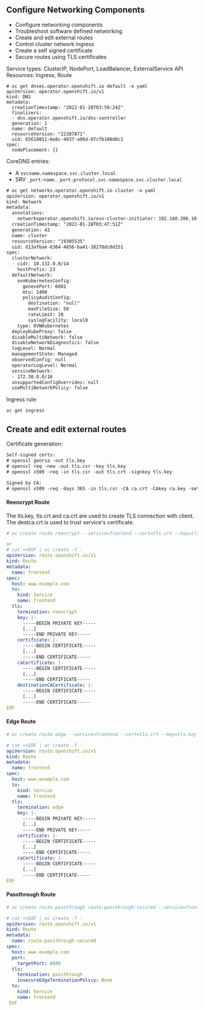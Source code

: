 ## Configure Networking Components ###
- Configure networking components
- Troubleshoot software defined networking
- Create and edit external routes
- Control cluster network ingress
- Create a self signed certificate
- Secure routes using TLS certificates


Service types: ClusterIP, NodePort, LoadBalancer, ExternalService
API Resources: Ingress, Route

```
# oc get dnses.operator.openshift.io default -o yaml
apiVersion: operator.openshift.io/v1
kind: DNS
metadata:
  creationTimestamp: "2022-01-28T03:50:24Z"
  finalizers:
  - dns.operator.openshift.io/dns-controller
  generation: 1
  name: default
  resourceVersion: "22387871"
  uid: 65618011-6e8c-4037-a96d-07cfb108d0c1
spec:
  nodePlacement: {}

```
CoreDNS entries:
- A `svcname.namespace.svc.cluster.local`
- SRV `_port-name._port-protocol.svc.namespace.svc.cluster.local`

```diff
# oc get networks.operator.openshift.io cluster -o yaml
apiVersion: operator.openshift.io/v1
kind: Network
metadata:
  annotations:
    networkoperator.openshift.io/ovn-cluster-initiator: 192.168.206.10
  creationTimestamp: "2022-01-28T03:47:51Z"
  generation: 43
  name: cluster
  resourceVersion: "19305535"
  uid: d13afbae-6364-4856-ba41-38278dc0d151
spec:
  clusterNetwork:
  - cidr: 10.132.0.0/14
    hostPrefix: 23
  defaultNetwork:
    ovnKubernetesConfig:
      genevePort: 6081
      mtu: 1400
      policyAuditConfig:
        destination: "null"
        maxFileSize: 50
        rateLimit: 20
        syslogFacility: local0
    type: OVNKubernetes
  deployKubeProxy: false
  disableMultiNetwork: false
  disableNetworkDiagnostics: false
  logLevel: Normal
  managementState: Managed
  observedConfig: null
  operatorLogLevel: Normal
  serviceNetwork:
  - 172.30.0.0/16
  unsupportedConfigOverrides: null
  useMultiNetworkPolicy: false

```

Ingress rule:
```
oc get ingress
```

## Create and edit external routes

Certificate generation:
```diff
Self-signed certs:
# openssl genrsa -out tls.key
# openssl req -new -out tls.csr -key tls.key
# openssl x509 -req -in tls.csr -out tls.crt -signkey tls.key

Signed by CA:
# openssl x509 -req -days 365 -in tls.csr -CA ca.crt -CAkey ca.key -set_serial 01 -out tls.crt
```

#### Reencrypt Route
The tls.key, tls.crt and ca.crt are used to create TLS connection with client. The destca.crt is used to trust service's certificate.

```yaml
# oc create route reencrypt --service=frontend --cert=tls.crt --key=tls.key --dest-ca-cert=destca.crt --ca-cert=ca.crt --hostname=www.example.com

or
# cat <<EOF | oc create -f -
apiVersion: route.openshift.io/v1
kind: Route
metadata:
  name: frontend
spec:
  host: www.example.com
  to:
    kind: Service
    name: frontend
  tls:
    termination: reencrypt
    key: |-
      -----BEGIN PRIVATE KEY-----
      [...]
      -----END PRIVATE KEY-----
    certificate: |-
      -----BEGIN CERTIFICATE-----
      [...]
      -----END CERTIFICATE-----
    caCertificate: |-
      -----BEGIN CERTIFICATE-----
      [...]
      -----END CERTIFICATE-----
    destinationCACertificate: |-
      -----BEGIN CERTIFICATE-----
      [...]
      -----END CERTIFICATE-----
EOF
```

#### Edge Route
```yaml
# oc create route edge --service=frontend --cert=tls.crt --key=tls.key --ca-cert=ca.crt --hostname=www.example.com

# cat <<EOF | oc create -f -
apiVersion: route.openshift.io/v1
kind: Route
metadata:
  name: frontend
spec:
  host: www.example.com
  to:
    kind: Service
    name: frontend
  tls:
    termination: edge
    key: |-
      -----BEGIN PRIVATE KEY-----
      [...]
      -----END PRIVATE KEY-----
    certificate: |-
      -----BEGIN CERTIFICATE-----
      [...]
      -----END CERTIFICATE-----
    caCertificate: |-
      -----BEGIN CERTIFICATE-----
      [...]
      -----END CERTIFICATE-----
EOF
```

#### Passthrough Route
```yaml
# oc create route passthrough route-passthrough-secured --service=frontend --port=8080

# cat <<EOF | oc create -f -
apiVersion: route.openshift.io/v1
kind: Route
metadata:
  name: route-passthrough-secured 
spec:
  host: www.example.com
  port:
    targetPort: 8080
  tls:
    termination: passthrough 
    insecureEdgeTerminationPolicy: None 
  to:
    kind: Service
    name: frontend
 EOF
 ```
